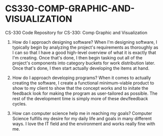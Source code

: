 # CS330-COMP-GRAPHIC-AND-VISUALIZATION

CS-330
Code Repository for CS-330: Comp Graphic and Visualization

1. How do I approach designing software?
When I'm designing software, I typically begin by analyzing the project's requirements as thoroughly as I can so that I have a good high-level overview of what it is exactly that I'm creating. Once that's done, I then begin tasking out all of the project's components into category buckets for work distribution later. Once that's done, I then start actually developing the items at hand. 

2. How do I approach developing programs?
When it comes to actually creating the software, I create a functional minimum-viable product to show to my client to show that the concept works and to initate the feedback look for making the program as user-tailored as possible. The rest of the development time is simply more of these dev/feedback cycles.

3. How can computer science help me in reaching my goals?
Computer Science fulfills my desire for my daily life and goals in many different ways. I love the IT field and the environment and works really fine with me.
